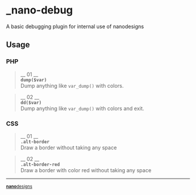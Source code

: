 # _nano-debug
A basic debugging plugin for internal use of nanodesigns

## Usage

### PHP
> __ 01 __<br>
> **`dump($var)`**<br>
> Dump anything like `var_dump()` with colors.

> __ 02 __<br>
> **`dd($var)`**<br>
> Dump anything like `var_dump()` with colors and exit.

### CSS
> __ 01 __<br>
> **`.alt-border`**<br>
> Draw a border without taking any space

> __ 02 __<br>
> **`.alt-border-red`**<br>
> Draw a border with color red without taking any space

----
<sup>[**nano**designs](https://nanodesignsbd.com/)</sup>
